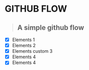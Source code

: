 # GITHUB FLOW

> ## A simple github flow

- [x] Elements 1
- [x] Elements 2
- [x] Elements custom 3
- [x] Elements 4
- [x] Elements 4